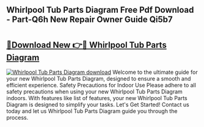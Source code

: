 ## Whirlpool Tub Parts Diagram Free Pdf Download - Part-Q6h New Repair Owner Guide Qi5b7

# <h2><a href="http://dfnvdg.blite.top/?on=Whirlpool+Tub+Parts+Diagram">🔗Download New 👉🔴 Whirlpool Tub Parts Diagram</a></h2>

[![Whirlpool Tub Parts Diagram download](https://i.imgur.com/lujVjoI.png)](http://dfnvdg.blite.top/?on=Whirlpool+Tub+Parts+Diagram)
Welcome to the ultimate guide for your new Whirlpool Tub Parts Diagram, designed to ensure a smooth and efficient experience. Safety Precautions for Indoor Use Please adhere to all safety precautions when using your new Whirlpool Tub Parts Diagram indoors. With features like list of features, your new Whirlpool Tub Parts Diagram is designed to simplify your tasks. Let's Get Started! Contact us today and let us Whirlpool Tub Parts Diagram guide you through the process.
